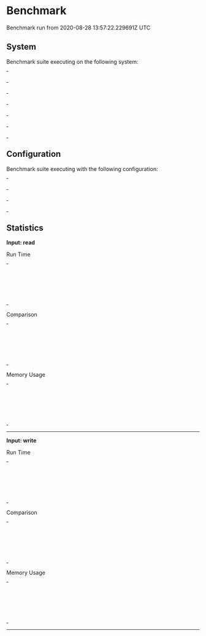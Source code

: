 # Benchmark

Benchmark run from 2020-08-28 13:57:22.229691Z UTC

## System

Benchmark suite executing on the following system:

<table style="width: 1%">
  <tr>
    <th style="width: 1%; white-space: nowrap">Operating System</th>
    <td>Linux</td>
  </tr><tr>
    <th style="white-space: nowrap">CPU Information</th>
    <td style="white-space: nowrap">Intel(R) Core(TM) i7-8565U CPU @ 1.80GHz</td>
  </tr><tr>
    <th style="white-space: nowrap">Number of Available Cores</th>
    <td style="white-space: nowrap">8</td>
  </tr><tr>
    <th style="white-space: nowrap">Available Memory</th>
    <td style="white-space: nowrap">31.31 GB</td>
  </tr><tr>
    <th style="white-space: nowrap">Elixir Version</th>
    <td style="white-space: nowrap">1.10.4</td>
  </tr><tr>
    <th style="white-space: nowrap">Erlang Version</th>
    <td style="white-space: nowrap">22.3</td>
  </tr>
</table>

## Configuration

Benchmark suite executing with the following configuration:

<table style="width: 1%">
  <tr>
    <th style="width: 1%">:time</th>
    <td style="white-space: nowrap">30 s</td>
  </tr><tr>
    <th>:parallel</th>
    <td style="white-space: nowrap">1</td>
  </tr><tr>
    <th>:warmup</th>
    <td style="white-space: nowrap">2 s</td>
  </tr>
</table>

## Statistics


__Input: read__

Run Time
<table style="width: 1%">
  <tr>
    <th>Name</th>
    <th style="text-align: right">IPS</th>
    <th style="text-align: right">Average</th>
    <th style="text-align: right">Devitation</th>
    <th style="text-align: right">Median</th>
    <th style="text-align: right">99th&nbsp;%</th>
  </tr>
  <tr>
    <td style="white-space: nowrap">memoize</td>
    <td style="white-space: nowrap; text-align: right">5.57 K</td>
    <td style="white-space: nowrap; text-align: right">179.50 μs</td>
    <td style="white-space: nowrap; text-align: right">±16.78%</td>
    <td style="white-space: nowrap; text-align: right">176.85 μs</td>
    <td style="white-space: nowrap; text-align: right">277.29 μs</td>
  </tr>
  <tr>
    <td style="white-space: nowrap">ditto</td>
    <td style="white-space: nowrap; text-align: right">3.26 K</td>
    <td style="white-space: nowrap; text-align: right">306.80 μs</td>
    <td style="white-space: nowrap; text-align: right">±30.63%</td>
    <td style="white-space: nowrap; text-align: right">280.39 μs</td>
    <td style="white-space: nowrap; text-align: right">687.33 μs</td>
  </tr>
  <tr>
    <td style="white-space: nowrap">cachex</td>
    <td style="white-space: nowrap; text-align: right">1.26 K</td>
    <td style="white-space: nowrap; text-align: right">790.56 μs</td>
    <td style="white-space: nowrap; text-align: right">±12.64%</td>
    <td style="white-space: nowrap; text-align: right">800.41 μs</td>
    <td style="white-space: nowrap; text-align: right">1086.86 μs</td>
  </tr>
</table>
Comparison
<table style="width: 1%">
  <tr>
    <th>Name</th>
    <th style="text-align: right">IPS</th>
    <th style="text-align: right">Slower</th>
  <tr>
    <td style="white-space: nowrap">memoize</td>
    <td style="white-space: nowrap;text-align: right">5.57 K</td>
    <td>&nbsp;</td>
  </tr>
  <tr>
    <td style="white-space: nowrap">ditto</td>
    <td style="white-space: nowrap; text-align: right">3.26 K</td>
    <td style="white-space: nowrap; text-align: right">1.71x</td>
  </tr>
  <tr>
    <td style="white-space: nowrap">cachex</td>
    <td style="white-space: nowrap; text-align: right">1.26 K</td>
    <td style="white-space: nowrap; text-align: right">4.4x</td>
  </tr>
</table>
Memory Usage
<table style="width: 1%">
  <tr>
    <th>Name</th>
    <th style="text-align: right">Memory</th>
      <th style="text-align: right">Factor</th>
  </tr>
  <tr>
    <td style="white-space: nowrap">memoize</td>
    <td style="white-space: nowrap">272 B</td>
      <td>&nbsp;</td>
  </tr>
  <tr>
    <td style="white-space: nowrap">ditto</td>
    <td style="white-space: nowrap">272 B</td>
    <td>1.0x</td>
  </tr>
  <tr>
    <td style="white-space: nowrap">cachex</td>
    <td style="white-space: nowrap">272 B</td>
    <td>1.0x</td>
  </tr>
</table>
<hr/>

__Input: write__

Run Time
<table style="width: 1%">
  <tr>
    <th>Name</th>
    <th style="text-align: right">IPS</th>
    <th style="text-align: right">Average</th>
    <th style="text-align: right">Devitation</th>
    <th style="text-align: right">Median</th>
    <th style="text-align: right">99th&nbsp;%</th>
  </tr>
  <tr>
    <td style="white-space: nowrap">memoize</td>
    <td style="white-space: nowrap; text-align: right">17.99 K</td>
    <td style="white-space: nowrap; text-align: right">55.58 μs</td>
    <td style="white-space: nowrap; text-align: right">±57.02%</td>
    <td style="white-space: nowrap; text-align: right">55.42 μs</td>
    <td style="white-space: nowrap; text-align: right">139.72 μs</td>
  </tr>
  <tr>
    <td style="white-space: nowrap">ditto</td>
    <td style="white-space: nowrap; text-align: right">16.95 K</td>
    <td style="white-space: nowrap; text-align: right">58.98 μs</td>
    <td style="white-space: nowrap; text-align: right">±62.42%</td>
    <td style="white-space: nowrap; text-align: right">58.95 μs</td>
    <td style="white-space: nowrap; text-align: right">148.91 μs</td>
  </tr>
  <tr>
    <td style="white-space: nowrap">cachex</td>
    <td style="white-space: nowrap; text-align: right">16.58 K</td>
    <td style="white-space: nowrap; text-align: right">60.32 μs</td>
    <td style="white-space: nowrap; text-align: right">±497.23%</td>
    <td style="white-space: nowrap; text-align: right">59.26 μs</td>
    <td style="white-space: nowrap; text-align: right">110.06 μs</td>
  </tr>
</table>
Comparison
<table style="width: 1%">
  <tr>
    <th>Name</th>
    <th style="text-align: right">IPS</th>
    <th style="text-align: right">Slower</th>
  <tr>
    <td style="white-space: nowrap">memoize</td>
    <td style="white-space: nowrap;text-align: right">17.99 K</td>
    <td>&nbsp;</td>
  </tr>
  <tr>
    <td style="white-space: nowrap">ditto</td>
    <td style="white-space: nowrap; text-align: right">16.95 K</td>
    <td style="white-space: nowrap; text-align: right">1.06x</td>
  </tr>
  <tr>
    <td style="white-space: nowrap">cachex</td>
    <td style="white-space: nowrap; text-align: right">16.58 K</td>
    <td style="white-space: nowrap; text-align: right">1.09x</td>
  </tr>
</table>
Memory Usage
<table style="width: 1%">
  <tr>
    <th>Name</th>
    <th style="text-align: right">Memory</th>
      <th style="text-align: right">Factor</th>
  </tr>
  <tr>
    <td style="white-space: nowrap">memoize</td>
    <td style="white-space: nowrap">272 B</td>
      <td>&nbsp;</td>
  </tr>
  <tr>
    <td style="white-space: nowrap">ditto</td>
    <td style="white-space: nowrap">272 B</td>
    <td>1.0x</td>
  </tr>
  <tr>
    <td style="white-space: nowrap">cachex</td>
    <td style="white-space: nowrap">272 B</td>
    <td>1.0x</td>
  </tr>
</table>
<hr/>
